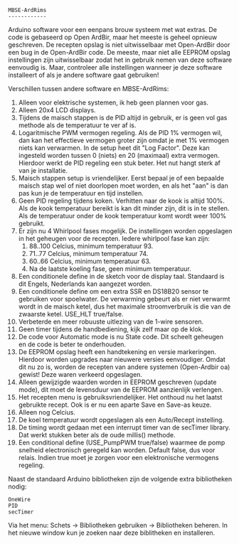 	MBSE-ArdRims
	------------

Arduino software voor een eenpans brouw systeem met wat extras. De code is
gebaseerd op Open ArdBir, maar het meeste is geheel opnieuw geschreven.
De recepten opslag is niet uitwisselbaar met Open-ArdBir door een bug in de
Open-ArdBir code. De meeste, maar niet alle EEPROM opslag instellingen zijn
uitwisselbaar zodat het in gebruik nemen van deze software eenvoudig is.
Maar, controleer alle instellingen wanneer je deze software installeert of
als je andere software gaat gebruiken!


Verschillen tussen andere software en MBSE-ArdRims:

1.  Alleen voor elektrische systemen, ik heb geen plannen voor gas.
2.  Alleen 20x4 LCD displays.
3.  Tijdens de maisch stappen is de PID altijd in gebruik, er is geen vol
    gas methode als de temperatuur te ver af is.
4.  Logaritmische PWM vermogen regeling. Als de PID 1% vermogen wil, dan
    kan het effectieve vermogen groter zijn omdat je met 1% vermogen niets
    kan verwarmen. In de setup heet dit "Log Factor". Deze kan ingesteld worden
    tussen 0 (niets) en 20 (maximaal) extra vermogen. Hierdoor werkt de PID
    regeling een stuk beter. Het nut hangt sterk af van je installatie.
5.  Maisch stappen setup is vriendelijker. Eerst bepaal je of een bepaalde
    maisch stap wel of niet doorlopen moet worden, en als het "aan" is dan
    pas kun je de temperatuur en tijd instellen.
6.  Geen PID regeling tijdens koken. Verhitten naar de kook is altijd 100%.
    Als de kook temperatuur bereikt is kan dit minder zijn, dit is in te
    stellen. Als de temperatuur onder de kook temperatuur komt wordt weer
    100% gebruikt.
7.  Er zijn nu 4 Whirlpool fases mogelijk. De instellingen worden opgeslagen
    in het geheugen voor de recepten. Iedere whirlpool fase kan zijn:
    1. 88..100 Celcius, minimum temperatuur 93.
    2. 71..77 Celcius, minimum temperatuur 74.
    3. 60..66 Celcius, minimum temperatuur 63.
    4. Na de laatste koeling fase, geen minimum temperatuur.
8.  Een conditionele define in de sketch voor de display taal. Standaard is
    dit Engels, Nederlands kan aangezet worden.
9.  Een conditionele define om een extra SSR en DS18B20 sensor te gebruiken
    voor spoelwater. De verwarming gebeurt als er niet verwarmt wordt in de
    maisch ketel, dus het maximale stroomverbruik is die van de zwaarste ketel.
    USE_HLT true/false.
10. Verbeterde en meer robuuste uitlezing van de 1-wire sensoren.
11. Geen timer tijdens de handbediening, kijk zelf maar op de klok.
12. De code voor Automatic mode is nu State code. Dit scheelt geheugen en de
    code is beter te onderhouden.
13. De EEPROM opslag heeft een handtekening en versie markeringen. Hierdoor 
    worden upgrades naar nieuwere versies eenvoudiger. Omdat dit nu zo is,
    worden de recepten van andere systemen (Open-Ardbir oa) gewist! Deze
    waren verkeerd opgeslagen.
14. Alleen gewijzigde waarden worden in EEPROM geschreven (update mode), dit
    moet de levensduur van de EEPROM aanzienlijk verlengen.
15. Het recepten menu is gebruiksvriendelijker. Het onthoud nu het laatst
    gebruikte recept. Ook is er nu een aparte Save en Save-as keuze.
16. Alleen nog Celcius.
17. De koel temperatuur wordt opgeslagen als een Auto/Recept instelling.
18. De timing wordt gedaan met een interrupt timer van de secTimer library.
    Dat werkt stukken beter als de oude millis() methode.
19. Een conditional define (USE_PumpPWM true/false) waarmee de pomp snelheid
    electronisch geregeld kan worden. Default false, dus voor relais. Indien
    true moet je zorgen voor een elektronische vermogens regeling.


Naast de standaard Arduino bibliotheken zijn de volgende extra bibliotheken
nodig:

    OneWire
    PID
    secTimer

Via het menu: Schets -> Bibliotheken gebruiken -> Bibliotheken beheren.
In het nieuwe window kun je zoeken naar deze biblitheken en installeren.

